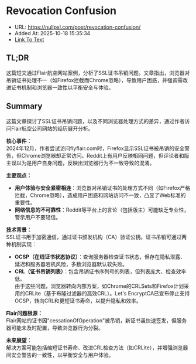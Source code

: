 # Revocation Confusion
- URL: https://nullpxl.com/post/revocation-confusion/
- Added At: 2025-10-18 15:35:34
- [Link To Text](2025-10-18-revocation-confusion_raw.md)

## TL;DR
这篇短文通过Flair航空网站案例，分析了SSL证书吊销问题。文章指出，浏览器对吊销证书处理不一（如Firefox拦截而Chrome忽略），导致用户困惑，并强调需改进证书机制和浏览器一致性以平衡安全与体验。

## Summary
这篇文章探讨了SSL证书吊销问题，以及不同浏览器处理方式的差异，通过作者访问Flair航空公司网站的经历展开分析。

**核心事件：**  
2024年12月，作者尝试访问flyflair.com时，Firefox显示SSL证书被吊销的安全警告，但Chrome浏览器却正常访问。Reddit上有用户反映相同问题，但评论者和版主误以为是用户自身问题，反映出浏览器行为不一致导致的混淆。

**主要观点：**  
- **用户体验与安全紧密相连**：浏览器对吊销证书的处理方式不同（如Firefox严格拦截，Chrome忽略），造成用户困惑和网站访问不一致，凸显了Web标准的重要性。  
- **网络信息的不可靠性**：Reddit等平台上的言论（包括版主）可能缺乏专业性，警示用户不要轻信。

**技术背景：**  
SSL证书用于加密通信，通过证书颁发机构（CA）验证公钥。证书吊销可通过两种机制实现：  
- **OCSP（在线证书状态协议）**：查询服务器检查证书状态，但存在隐私泄露、延迟和服务器宕机风险，多数浏览器默认软失败。  
- **CRL（证书吊销列表）**：包含吊销证书序列号的列表，但列表庞大、检查效率低。  
由于这些问题，浏览器转向内部方案，如Chrome的CRLSets和Firefox计划采用的CRLite（基于布隆过滤器的高效CRL）。Let's EncryptCA已宣布停止支持OCSP，转向CRL和更短证书寿命，以提升隐私和效率。

**Flair问题根源：**  
Flair网站的证书因"cessationOfOperation"被吊销，新证书虽快速签发，但服务器可能未及时配置，导致浏览器行为分裂。

**未来展望：**  
解决方案可能包括缩短证书寿命、改进CRL检查方法（如CRLite），并增强浏览器间安全警告的一致性，以平衡安全与用户体验。

